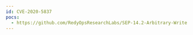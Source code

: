 ```yaml
---
id: CVE-2020-5837
pocs:
  - https://github.com/RedyOpsResearchLabs/SEP-14.2-Arbitrary-Write
---
```

